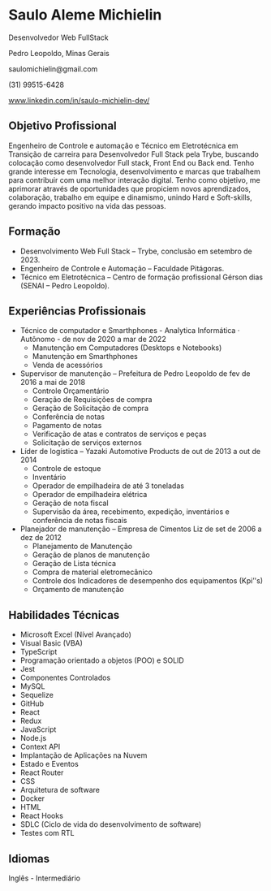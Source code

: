<h1>Saulo Aleme Michielin</h1>
<p>Desenvolvedor Web FullStack</p>
<p>Pedro Leopoldo, Minas Gerais</p>
<p>saulomichielin@gmail.com</p>
<p>(31) 99515-6428</p>
<a href="www.linkedin.com/in/saulo-michielin-dev/" target="_blank">www.linkedin.com/in/saulo-michielin-dev/</a>

<h2>Objetivo Profissional</h2>
<p>Engenheiro de Controle e automação e Técnico em Eletrotécnica em Transição de carreira para Desenvolvedor Full Stack pela Trybe, buscando colocação como desenvolvedor Full stack, Front End ou Back end. Tenho grande interesse em Tecnologia, desenvolvimento e marcas que trabalhem para contribuir com uma melhor interação digital. Tenho como objetivo, me aprimorar através de oportunidades que propiciem novos aprendizados, colaboração, trabalho em equipe e dinamismo, unindo Hard e Soft-skills, gerando impacto positivo na vida das pessoas.</p>

<h2>Formação</h2>
<ul>
  <li>Desenvolvimento Web Full Stack – Trybe, conclusão em setembro de 2023.</li>
  <li>Engenheiro de Controle e Automação – Faculdade Pitágoras.</li>
  <li>Técnico em Eletrotécnica – Centro de formação profissional Gérson dias (SENAI – Pedro Leopoldo).</li>
</ul>

<h2>Experiências Profissionais</h2>
<ul>
  <li>Técnico de computador e Smarthphones  - Analytica Informática · Autônomo - de nov de 2020 a mar de 2022
    <ul>
      <li>Manutenção em Computadores (Desktops e Notebooks)</li>
      <li>Manutenção em Smarthphones</li>
      <li>Venda de acessórios</li>
     </ul>
   </li>
   <li>Supervisor de manutenção – Prefeitura de Pedro Leopoldo de fev de 2016 a mai de 2018
      <ul>
        <li>Controle Orçamentário</li>
        <li>Geração de Requisições de compra</li>
        <li>Geração de Solicitação de compra</li>
        <li>Conferência de notas</li>
        <li>Pagamento de notas</li>
        <li>Verificação de atas e contratos de serviços e peças</li>
        <li>Solicitação de serviços externos</li>
      </ul>
    </li>
    <li>Líder de logística – Yazaki Automotive Products de out de 2013 a out de 2014
      <ul>
        <li>Controle de estoque</li>
        <li>Inventário</li>
        <li>Operador de empilhadeira de até 3 toneladas</li>
        <li>Operador de empilhadeira elétrica</li>
        <li>Geração de nota fiscal</li>
        <li>Supervisão da área, recebimento, expedição, inventários e conferência de notas fiscais</li>
      </ul>
    </li>
    <li>Planejador de manutenção – Empresa de Cimentos Liz de set de 2006 a dez de 2012
      <ul>
        <li>Planejamento de Manutenção</li>
        <li>Geração de planos de manutenção</li>
        <li>Geração de Lista técnica</li>
        <li>Compra de material eletromecânico</li>
        <li>Controle dos Indicadores de desempenho dos equipamentos (Kpi’'s)</li>
        <li>Orçamento de manutenção</li>
      </ul>
     </li>
</ul>

<h2>Habilidades Técnicas</h2>
<ul>
  <li>Microsoft Excel (Nível Avançado)</li>
  <li>Visual Basic (VBA)</li>
  <li>TypeScript</li>
  <li>Programação orientado a objetos (POO) e SOLID</li>
  <li>Jest</li>
  <li>Componentes Controlados</li>
  <li>MySQL</li>
  <li>Sequelize</li>
  <li>GitHub</li>
  <li>React</li>
  <li>Redux</li>
  <li>JavaScript</li>
  <li>Node.js</li>
  <li>Context API</li>
  <li>Implantação de Aplicações na Nuvem</li>
  <li>Estado e Eventos</li>
  <li>React Router</li>
  <li>CSS</li>
  <li>Arquitetura de software</li>
  <li>Docker</li>
  <li>HTML</li>
  <li>React Hooks</li>
  <li>SDLC (Ciclo de vida do desenvolvimento de software)</li>
  <li>Testes com RTL</li>
</ul>

<h2>Idiomas</h2>
<p>Inglês - Intermediário</p>
